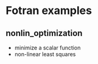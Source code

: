 # Fotran examples

nonlin_optimization
----------------------
* minimize a scalar function
* non-linear least squares

